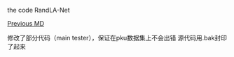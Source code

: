 the code RandLA-Net


[Previous MD](//README.md)



修改了部分代码（main tester），保证在pku数据集上不会出错
源代码用.bak封印了起来
